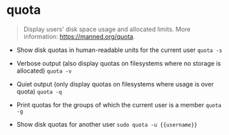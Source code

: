# quota
> Display users' disk space usage and allocated limits.
> More information: <https://manned.org/quota>.

- Show disk quotas in human-readable units for the current user
`quota -s`

- Verbose output (also display quotas on filesystems where no storage is allocated)
`quota -v`

- Quiet output (only display quotas on filesystems where usage is over quota)
`quota -q`

- Print quotas for the groups of which the current user is a member
`quota -g`

- Show disk quotas for another user
`sudo quota -u {{username}}`
